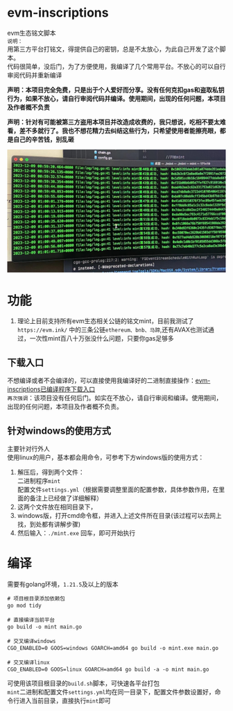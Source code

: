 # evm-inscriptions
evm生态铭文脚本  
`说明：`  
用第三方平台打铭文，得提供自己的密钥，总是不太放心，为此自己开发了这个脚本。  
代码很简单，没后门，为了方便使用，我编译了几个常用平台。不放心的可以自行审阅代码并重新编译

**声明：本项目完全免费，只是出于个人爱好而分享。没有任何克扣gas和盗取私钥行为，如果不放心，请自行审阅代码并编译。使用期间，出现的任何问题，本项目及作者概不负责**

**声明：针对有可能被第三方盗用本项目并改造成收费的，我只想说，吃相不要太难看，差不多就行了。我也不想花精力去纠结这些行为，只希望使用者能擦亮眼，都是自己的辛苦钱，别乱砸**

![示例](/example.jpg)

# 功能
1. 理论上目前支持所有evm生态相关公链的铭文mint，目前我测试了`https://evm.ink/` 中的三条公链`ethereum、bnb、马蹄`,还有AVAX也测试通过，一次性mint百八十万张没什么问题，只要你gas足够多

## 下载入口
不想编译或者不会编译的，可以直接使用我编译好的二进制直接操作：[evm-inscriptions已编译程序下载入口](https://github.com/bitxx/evm-inscriptions/releases)  
`再次强调`：该项目没有任何后门。如实在不放心，请自行审阅和编译。使用期间，出现的任何问题，本项目及作者概不负责。  

## 针对windows的使用方式
主要针对行外人  
使用linux的用户，基本都会用命令，可参考下方windows版的使用方式：
1. 解压后，得到两个文件：  
   二进制程序`mint`  
   配置文件`settings.yml`（根据需要调整里面的配置参数，具体参数作用，在里面的备注上已经做了详细解释）
2. 这两个文件放在相同目录下，
3. windows版，打开cmd命令框，并进入上述文件所在目录(该过程可以去网上找，到处都有讲解步骤)
4. 然后输入：`./mint.exe` 回车，即可开始执行

# 编译
需要有golang环境，`1.21.5`及以上的版本

```shell
# 项目根目录添加依赖包
go mod tidy

# 直接编译当前平台
go build -o mint main.go

# 交叉编译windows
CGO_ENABLED=0 GOOS=windows GOARCH=amd64 go build -o mint.exe main.go

# 交叉编译linux
CGO_ENABLED=0 GOOS=linux GOARCH=amd64 go build -a -o mint main.go
```
可使用该项目根目录的`build.sh`脚本，可快速各平台打包  
`mint`二进制和配置文件`settings.yml`均在同一目录下，配置文件参数设置好，命令行进入当前目录，直接执行`mint`即可


